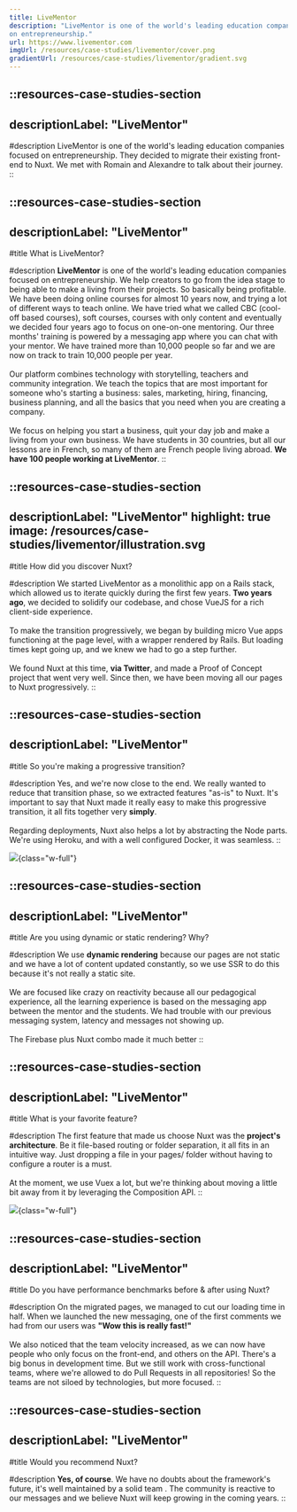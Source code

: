 ```yaml
---
title: LiveMentor
description: "LiveMentor is one of the world's leading education companies focused
on entrepreneurship."
url: https://www.livementor.com
imgUrl: /resources/case-studies/livementor/cover.png
gradientUrl: /resources/case-studies/livementor/gradient.svg
---
```


::resources-case-studies-section
---
descriptionLabel: "LiveMentor"
---

#description
LiveMentor is one of the world's leading education companies focused on entrepreneurship. They decided to migrate their existing front-end to Nuxt. We met with Romain and Alexandre to talk about their journey.
::

::resources-case-studies-section
---
descriptionLabel: "LiveMentor"
---

#title
What is LiveMentor?

#description
**LiveMentor** is one of the world's leading education companies focused on entrepreneurship. We help creators to go from the idea stage to being able to make a living from their projects. So basically being profitable. We have been doing online courses for almost 10 years now, and trying a lot of different ways to teach online. We have tried what we called CBC (cool-off based courses), soft courses, courses with only content and eventually we decided four years ago to focus on one-on-one mentoring. Our three months' training is powered by a messaging app where you can chat with your mentor. We have trained more than 10,000 people so far and we are now on track to train 10,000 people per year.
<br>
<br>
Our platform combines technology with storytelling, teachers and community integration. We teach the topics that are most important for someone who's starting a business: sales, marketing, hiring, financing, business planning, and all the basics that you need when you are creating a company.
<br>
<br>
We focus on helping you start a business, quit your day job and make a living from your own business. We have students in 30 countries, but all our lessons are in French, so many of them are French people living abroad. **We have 100 people working at LiveMentor**.
::

::resources-case-studies-section
---
descriptionLabel: "LiveMentor"
highlight: true
image: /resources/case-studies/livementor/illustration.svg
---

#title
How did you discover Nuxt?

#description
We started LiveMentor as a monolithic app on a Rails stack, which allowed us to iterate quickly during the first few years. **Two years ago**, we decided to solidify our codebase, and chose VueJS for a rich client-side experience.
<br>
<br>
To make the transition progressively, we began by building micro Vue apps functioning at the page level, with a wrapper rendered by Rails. But loading times kept going up, and we knew we had to go a step further.
<br>
<br>
We found Nuxt at this time, **via Twitter**, and made a Proof of Concept project that went very well. Since then, we have been moving all our pages to Nuxt progressively.
::

::resources-case-studies-section
---
descriptionLabel: "LiveMentor"
---

#title
So you're making a progressive transition?

#description
Yes, and we're now close to the end. We really wanted to reduce that transition phase, so we extracted features "as-is" to Nuxt. It's important to say that Nuxt made it really easy to make this progressive transition, it all fits together very **simply**.
<br>
<br>
Regarding deployments, Nuxt also helps a lot by abstracting the Node parts. We're using Heroku, and with a well configured Docker, it was seamless.
::

![](/resources/case-studies/livementor/section1.png){class="w-full"}

::resources-case-studies-section
---
descriptionLabel: "LiveMentor"
---

#title
Are you using dynamic or static rendering? Why?

#description
We use **dynamic rendering** because our pages are not static and we have a lot of content updated constantly, so we use SSR to do this because it's not really a static site.
<br>
<br>
We are focused like crazy on reactivity because all our pedagogical experience, all the learning experience is based on the messaging app between the mentor and the students. We had trouble with our previous messaging system, latency and messages not showing up.
<br>
<br>
The Firebase plus Nuxt combo made it much better
::

::resources-case-studies-section
---
descriptionLabel: "LiveMentor"
---

#title
What is your favorite feature?

#description
The first feature that made us choose Nuxt was the **project's architecture**. Be it file-based routing or folder separation, it all fits in an intuitive way. Just dropping a file in your pages/ folder without having to configure a router is a must.
<br><br>
At the moment, we use Vuex a lot, but we're thinking about moving a little bit away from it by leveraging the Composition API.
::

![](/resources/case-studies/livementor/section2.png){class="w-full"}

::resources-case-studies-section
---
descriptionLabel: "LiveMentor"
---

#title
Do you have performance benchmarks before & after using Nuxt?

#description
On the migrated pages, we managed to cut our loading time in half. When we launched the new messaging, one of the first comments we had from our users was **"Wow this is really fast!"**
<br><br>
We also noticed that the team velocity increased, as we can now have people who only focus on the front-end, and others on the API. There's a big bonus in development time. But we still work with cross-functional teams, where we're allowed to do Pull Requests in all repositories! So the teams are not siloed by technologies, but more focused.
::

::resources-case-studies-section
---
descriptionLabel: "LiveMentor"
---

#title
Would you recommend Nuxt?

#description
**Yes, of course**. We have no doubts about the framework's future, it's well maintained by a solid team . The community is reactive to our messages and we believe Nuxt will keep growing in the coming years.
::
